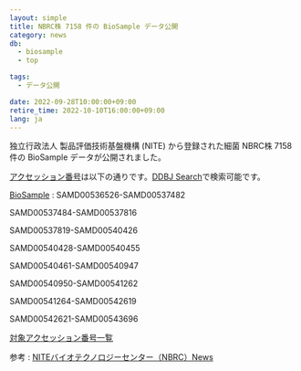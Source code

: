 ```yaml
---
layout: simple
title: NBRC株 7158 件の BioSample データ公開
category: news
db:
  - biosample
  - top

tags:
  - データ公開

date: 2022-09-28T10:00:00+09:00
retire_time: 2022-10-10T16:00:00+09:00
lang: ja
---
```


独立行政法人 製品評価技術基盤機構 (NITE) から登録された細菌 NBRC株 7158 件の BioSample データが公開されました。

[アクセッション番号](/documents/accessions.html)は以下の通りです。[DDBJ Search](https://ddbj.nig.ac.jp/search)で検索可能です。

[BioSample](/biosample/index.html)
: 
SAMD00536526-SAMD00537482

SAMD00537484-SAMD00537816

SAMD00537819-SAMD00540426

SAMD00540428-SAMD00540455

SAMD00540461-SAMD00540947

SAMD00540950-SAMD00541262

SAMD00541264-SAMD00542619

SAMD00542621-SAMD00543696

<a href="{{ site.baseurl }}/assets/files/news/20220928_NBRC_acclist.txt">対象アクセッション番号一覧</a>


参考
: [NITEバイオテクノロジーセンター（NBRC）News](https://www.nite.go.jp/nbrc/cultures/resources/publicdb.html)